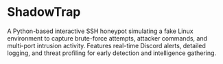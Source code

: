 # ShadowTrap
A Python-based interactive SSH honeypot simulating a fake Linux environment to capture brute-force attempts, attacker commands, and multi-port intrusion activity. Features real-time Discord alerts, detailed logging, and threat profiling for early detection and intelligence gathering.
